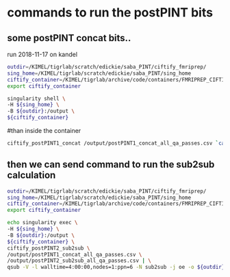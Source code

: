 # commands to run the postPINT bits

## some postPINT concat bits..

run 2018-11-17 on kandel

```sh
outdir=/KIMEL/tigrlab/scratch/edickie/saba_PINT/ciftify_fmriprep/
sing_home=/KIMEL/tigrlab/scratch/edickie/saba_PINT/sing_home
ciftify_container=/KIMEL/tigrlab/archive/code/containers/FMRIPREP_CIFTIFY/tigrlab_fmriprep_ciftify_1.1.2-2.1.0-2018-10-12-dcfba6cc0add.img
export ciftify_container

singularity shell \
-H ${sing_home} \
-B ${outdir}:/output \
${ciftify_container}
```

#than inside the container

```sh
ciftify_postPINT1_concat /output/postPINT1_concat_all_qa_passes.csv `cat /output/qa_passes_summary_filelist.csv`
```

## then we can send command to run the sub2sub calculation

```sh
outdir=/KIMEL/tigrlab/scratch/edickie/saba_PINT/ciftify_fmriprep/
sing_home=/KIMEL/tigrlab/scratch/edickie/saba_PINT/sing_home
ciftify_container=/KIMEL/tigrlab/archive/code/containers/FMRIPREP_CIFTIFY/tigrlab_fmriprep_ciftify_1.1.2-2.1.0-2018-10-12-dcfba6cc0add.img
export ciftify_container

echo singularity exec \
-H ${sing_home} \
-B ${outdir}:/output \
${ciftify_container} \
ciftify_postPINT2_sub2sub \
/output/postPINT1_concat_all_qa_passes.csv \
/output/postPINT2_sub2sub_all_qa_passes.csv | \
qsub -V -l walltime=4:00:00,nodes=1:ppn=6 -N sub2sub -j oe -o ${outdir}
```
